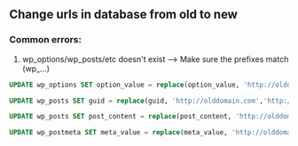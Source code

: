 ## Change urls in database from old to new
### Common errors: 

  1. wp_options/wp_posts/etc doesn't exist --> Make sure the prefixes match (wp_...)

```sql
UPDATE wp_options SET option_value = replace(option_value, 'http://olddomain.com', 'http://newdomain.com') WHERE option_name = 'home' OR option_name = 'siteurl';

UPDATE wp_posts SET guid = replace(guid, 'http://olddomain.com','http://newdomain.com');

UPDATE wp_posts SET post_content = replace(post_content, 'http://olddomain.com', 'http://newdomain.com');

UPDATE wp_postmeta SET meta_value = replace(meta_value, 'http://olddomain.com', 'http://newdomain.com');
```
